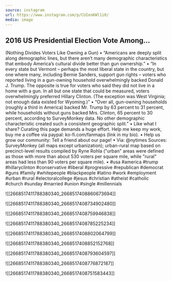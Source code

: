 ```yaml
---
source: instagram
url: https://www.instagram.com/p/CUIenKWl1i0/
media: image
---
```


## 2016 US Presidential Election Vote Among...
(Nothing Divides Voters Like Owning a Gun)
•
“Americans are deeply split along demographic lines, but there aren’t many demographic characteristics that embody America’s cultural divide better than gun ownership.”
•
“In every state but Vermont – perhaps the most liberal state in the country, but one where many, including Bernie Sanders, support gun rights – voters who reported living in a gun-owning household overwhelmingly backed Donald J. Trump. The opposite is true for voters who said they did not live in a home with a gun. In all but one state that could be measured, voters overwhelmingly preferred Hillary Clinton. (The exception was West Virginia; not enough data existed for Wyoming.)”
•
“Over all, gun-owning households (roughly a third in America) backed Mr. Trump by 63 percent to 31 percent, while households without guns backed Mrs. Clinton, 65 percent to 30 percent, according to SurveyMonkey data. No other demographic characteristic created such a consistent geographic split.”
•
Like what I share? Curating this page demands a huge effort. Help me keep my work, buy me a coffee via paypal: ko-fi.com/fanmaps (link in my bio).
•
Help us grow our community: Tell a friend about our page!
•
Via: @nytimes
Sources: SurveyMonkey (all maps except urbanization); urban-rural map based on precinct-level results compiled by Ryne Rohla ("urban" areas were defined as those with more than about 530 voters per square mile, while "rural" areas had less than 90 voters per square mile).
•
#usa #america #trump #hillaryclinton #conservative #liberal #progressive #republican #democrat #guns #family #whitepeople #blackpeople #latino #work #employment #urban #rural #electoralcollege #jesus #christian #atheist #catholic #church #sunday #married #union #single #millennials

![[2668517411788380340_2668517408860673694]]

![[2668517411788380340_2668517408734902480]]

![[2668517411788380340_2668517408759946838]]

![[2668517411788380340_2668517408785225234]]

![[2668517411788380340_2668517408802064799]]

![[2668517411788380340_2668517408852152768]]

![[2668517411788380340_2668517408793604597]]

![[2668517411788380340_2668517408776872187]]

![[2668517411788380340_2668517408751583443]]

